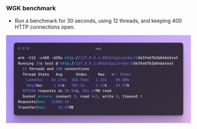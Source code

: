 ### WGK benchmark

- Run a benchmark for 30 seconds, using 12 threads, and keeping 400 HTTP connections open.

![wgk benchmark](./assets/wgk.png)